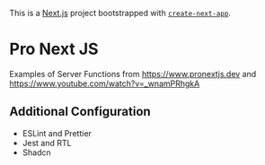 This is a [Next.js](https://nextjs.org) project bootstrapped with [`create-next-app`](https://nextjs.org/docs/app/api-reference/cli/create-next-app).

# Pro Next JS

Examples of Server Functions from https://www.pronextjs.dev and https://www.youtube.com/watch?v=_wnamPRhgkA

## Additional Configuration

- ESLint and Prettier
- Jest and RTL
- Shadcn
